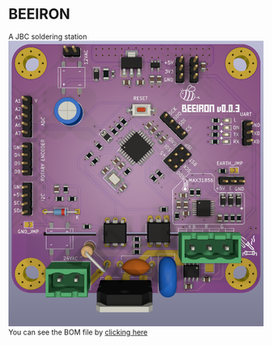 # BEEIRON
A JBC soldering station
![alt text](https://github.com/Krishnawa/BEEIRON/blob/main/README_IMG/Top_view.png?raw=true)
You can see the BOM file by [clicking here](https://rawcdn.githack.com/Krishnawa/BEEIRON/8fc64078c1fd5ed8496f45e8a351d78156f50b11/BEEIRON%20v0.0.3/bom/ibom.html)

